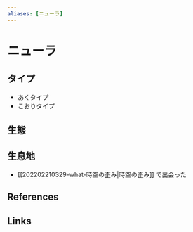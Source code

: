 ```yaml
---
aliases: [ニューラ]
---
```

# ニューラ

## タイプ

- あくタイプ
- こおりタイプ

## 生態



## 生息地

- [[202202210329-what-時空の歪み|時空の歪み]] で出会った

## References



## Links



